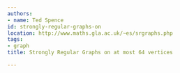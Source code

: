 ```yaml
---
authors:
- name: Ted Spence
id: strongly-regular-graphs-on
location: http://www.maths.gla.ac.uk/~es/srgraphs.php
tags:
- graph
title: Strongly Regular Graphs on at most 64 vertices

---
```


